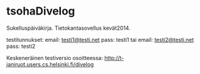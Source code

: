 tsohaDivelog
============

Sukelluspäiväkirja. Tietokantasovellus kevät2014. 

testitunnukset: 
email: testi1@testi.net pass: testi1 tai
email: testi2@testi.net pass: testi2

Keskeneräinen testiversio osoitteessa: http://t-janiruot.users.cs.helsinki.fi/divelog
